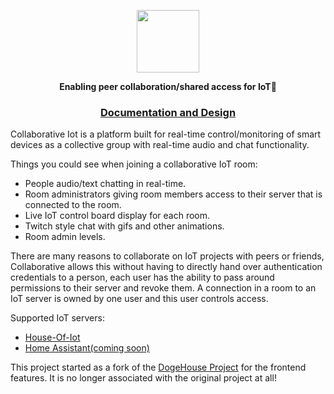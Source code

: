
<p  align="center">

 
<img height=100 src="https://avatars.githubusercontent.com/u/95588476?s=200&v=4"/>
  </p>

</p></a>
<p align="center">
  <strong>Enabling peer collaboration/shared access for IoT🚀</strong>
</p>


<h3 align="center">
  <a href = "https://github.com/Collaborative-IoT/Docs">Documentation and Design</a>
</h3>



Collaborative Iot is a platform built for real-time control/monitoring 
of smart devices as a collective group with real-time audio and chat functionality.

Things you could see when joining a collaborative IoT room:
- People audio/text chatting in real-time.
- Room administrators giving room members access to their server that is connected to the room.
- Live IoT control board display for each room. 
- Twitch style chat with gifs and other animations.
- Room admin levels.

There are many reasons to collaborate on IoT projects with peers or friends, Collaborative allows this without having to directly hand over
authentication credentials to a person, each user has the ability to pass around permissions to their server and revoke them. A connection in a room to an IoT server
is owned by one user and this user controls access.


Supported IoT servers:
- [House-Of-Iot](https://github.com/House-of-IoT)
- [Home Assistant(coming soon)](https://github.com/home-assistant)


This project started as a fork of the [DogeHouse Project](https://github.com/benawad/dogehouse) for the frontend features. It is no longer associated with the original project at all!
